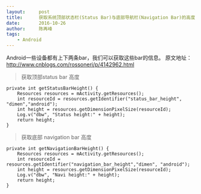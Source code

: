 ```yaml
---
layout:     post
title:      获取系统顶部状态栏(Status Bar)与底部导航栏(Navigation Bar)的高度
date:       2016-10-26
author:     陈再峰
tags:
    - Android
---   
```


Android一些设备都有上下两条bar，我们可以获取这些bar的信息。
原文地址：http://www.cnblogs.com/rossoneri/p/4142962.html
>获取顶部status bar 高度

```
private int getStatusBarHeight() {
    Resources resources = mActivity.getResources();
    int resourceId = resources.getIdentifier("status_bar_height", "dimen","android");
    int height = resources.getDimensionPixelSize(resourceId);
    Log.v("dbw", "Status height:" + height);
    return height;
}
```


>获取底部 navigation bar 高度

```
private int getNavigationBarHeight() {
    Resources resources = mActivity.getResources();
    int resourceId = resources.getIdentifier("navigation_bar_height","dimen", "android");
    int height = resources.getDimensionPixelSize(resourceId);
    Log.v("dbw", "Navi height:" + height);
    return height;
}
```

